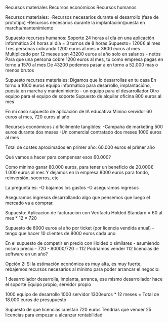 Recursos materiales
Recursos económicos
Recursos humanos

Recursos materiales:
-Recursos necesarios durante el desarrollo (fase de prototipo)
-Recursos necesarios durante la implantación/puesta en marcha/mantenimiento

Supuesto recursos humanos: 
Soporte 24 horas al día en una aplicación informática
24 horas al día = 3 turnos de 8 horas
Supuesto= 1200€ al mes
Tres personas cobrando 1200 euros al mes = 3600 euros al mes
Multiplicado por 12 meses son 43200 euros al año solo en salarios - netos
Para que una persona cobre 1200 euros al mes, tu como empresa pagas en torno a 1570 al mes 
De 43200 podemos pasar a en torno a 52.000 mas o menos brutos

Supuesto recursos materiales:
Digamos que lo desarrollas en tu casa
En torno a 1000 euros equipo informático para desarrollo, implantacióno, puesta en marcha y mantenimiento - un equipo para el desarrollador
Otro equipo para el equipo de soporte
Supuesto de alquilar oficina 800 euros al mes

En mi caso supuesto de aplicación de IA educativa
Minino servidor 60 euros al mes, 720 euros al año

Recursos económicos / dificilmente tangibles:
-Campaña de marketing 500 euros durante dos meses
-Un comercial contratado dos meses 1000 euros al mes

Total de costes aproximados en primer año: 
60.000 euros el primer año

Qué vamos a hacer para compensar esos 60.000?

Como minimo ganar 80.000 euros, para tener un beneficio de 20.000€
1.000 euros al mes
Y dejamos en la empresa 8000 euros para fondo, reinversión, socorros, etc

La pregunta es:
-O bajamos los gastos
-O aseguramos ingresos

Aseguramos ingresos desarrollando algo que pensemos que luego el mercado va a comprar.

Supuesto:
Aplicacion de facturacion con Verifactu
Holded Standard = 60 al mes * 12 = 720

Supuesto de 8000 euros al año por ticket (por licencia vendida anual) - tengo que hacer 10 clientes de 8000 euros cada uno

En el supuesto de competir en precio con Holded o similares - asumiendo mismo precio - 720 - 80000/720 = 112
Podríamos vender 112 licencias de software en un año?


Opción 2:
Si la estimación económica es muy alta, es muy fuerte, rebajemos recursos necesarios al mínimo para poder arrancar el negocio:

1 desarrollador desarrolla, implanta, arranca,
ese mismo desarrollador hace el soporte
Equipo propio, servidor propio

1000 equipo de desarrollo
1000 servidor
1300euros * 12 meses = 
Total de 18.000 euros de presupuesto

Supuesto de que licencias cuestan 720 euros
Tendrías que vender 25 licencias para empezar a alcanzar rentabilidad














